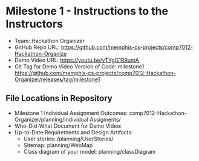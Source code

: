 # Milestone 1 - Instructions to the Instructors

- Team: Hackathon Organizer
- GitHub Repo URL: <https://github.com/memphis-cs-projects/comp7012-Hackathon-Organize>
- Demo Video URL: <https://youtu.be/vTYgG1R9umA>
- Git Tag for Demo Video Version of Code: milestone1 <https://github.com/memphis-cs-projects/comp7012-Hackathon-Organizer/releases/tag/milestone1>

## File Locations in Repository

- Milestone 1 Individual Assignment Outcomes: comp7012-Hackathon-Organizer/planning/Individual Assigments/
- Who-Did-What Document for Demo Video: 
- Up-to-Date Requirements and Design Artifacts:
  - User stories: /planning/UserStories/
  - Sitemap: planning/WebMap
  - Class diagram of your model: planning/classDiagram
